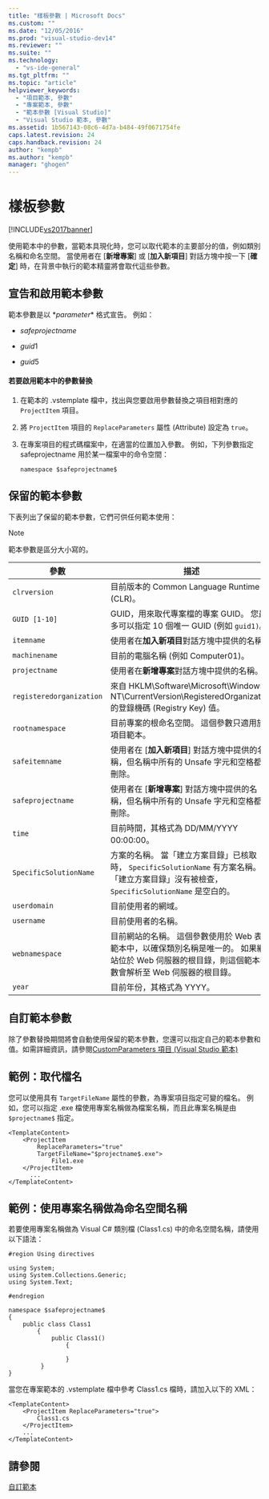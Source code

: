 ```yaml
---
title: "樣板參數 | Microsoft Docs"
ms.custom: ""
ms.date: "12/05/2016"
ms.prod: "visual-studio-dev14"
ms.reviewer: ""
ms.suite: ""
ms.technology: 
  - "vs-ide-general"
ms.tgt_pltfrm: ""
ms.topic: "article"
helpviewer_keywords: 
  - "項目範本, 參數"
  - "專案範本, 參數"
  - "範本參數 [Visual Studio]"
  - "Visual Studio 範本, 參數"
ms.assetid: 1b567143-08c6-4d7a-b484-49f0671754fe
caps.latest.revision: 24
caps.handback.revision: 24
author: "kempb"
ms.author: "kempb"
manager: "ghogen"
---
```

# 樣板參數
[!INCLUDE[vs2017banner](../code-quality/includes/vs2017banner.md)]

使用範本中的參數，當範本具現化時，您可以取代範本的主要部分的值，例如類別名稱和命名空間。  當使用者在 \[**新增專案**\] 或 \[**加入新項目**\] 對話方塊中按一下 \[**確定**\] 時，在背景中執行的範本精靈將會取代這些參數。  
  
## 宣告和啟用範本參數  
 範本參數是以 $*parameter*$ 格式宣告。  例如：  
  
-   $safeprojectname$  
  
-   $guid1$  
  
-   $guid5$  
  
#### 若要啟用範本中的參數替換  
  
1.  在範本的 .vstemplate 檔中，找出與您要啟用參數替換之項目相對應的 `ProjectItem` 項目。  
  
2.  將 `ProjectItem` 項目的 `ReplaceParameters` 屬性 \(Attribute\) 設定為 `true`。  
  
3.  在專案項目的程式碼檔案中，在適當的位置加入參數。  例如，下列參數指定 safeprojectname 用於某一檔案中的命令空間：  
  
    ```  
    namespace $safeprojectname$  
    ```  
  
## 保留的範本參數  
 下表列出了保留的範本參數，它們可供任何範本使用：  
  
> [!NOTE]
>  範本參數是區分大小寫的。  
  
|參數|描述|  
|--------|--------|  
|`clrversion`|目前版本的 Common Language Runtime \(CLR\)。|  
|`GUID [1-10]`|GUID，用來取代專案檔的專案 GUID。  您最多可以指定 10 個唯一 GUID \(例如 `guid1)`。|  
|`itemname`|使用者在**加入新項目**對話方塊中提供的名稱。|  
|`machinename`|目前的電腦名稱 \(例如 Computer01\)。|  
|`projectname`|使用者在**新增專案**對話方塊中提供的名稱。|  
|`registeredorganization`|來自 HKLM\\Software\\Microsoft\\Windows NT\\CurrentVersion\\RegisteredOrganization 的登錄機碼 \(Registry Key\) 值。|  
|`rootnamespace`|目前專案的根命名空間。  這個參數只適用於項目範本。|  
|`safeitemname`|使用者在 \[**加入新項目**\] 對話方塊中提供的名稱，但名稱中所有的 Unsafe 字元和空格都已刪除。|  
|`safeprojectname`|使用者在 \[**新增專案**\] 對話方塊中提供的名稱，但名稱中所有的 Unsafe 字元和空格都已刪除。|  
|`time`|目前時間，其格式為 DD\/MM\/YYYY 00:00:00。|  
|`SpecificSolutionName`|方案的名稱。  當「建立方案目錄」已核取時， `SpecificSolutionName` 有方案名稱。  當「建立方案目錄」沒有被檢查， `SpecificSolutionName` 是空白的。|  
|`userdomain`|目前使用者的網域。|  
|`username`|目前使用者的名稱。|  
|`webnamespace`|目前網站的名稱。  這個參數使用於 Web 表單範本中，以確保類別名稱是唯一的。  如果網站位於 Web 伺服器的根目錄，則這個範本參數會解析至 Web 伺服器的根目錄。|  
|`year`|目前年份，其格式為 YYYY。|  
  
## 自訂範本參數  
 除了參數替換期間將會自動使用保留的範本參數，您還可以指定自己的範本參數和值。如需詳細資訊，請參閱[CustomParameters 項目 \(Visual Studio 範本\)](../extensibility/customparameters-element-visual-studio-templates.md)  
  
## 範例：取代檔名  
 您可以使用具有 `TargetFileName` 屬性的參數，為專案項目指定可變的檔名。  例如，您可以指定 .exe 檔使用專案名稱做為檔案名稱，而且此專案名稱是由 `$projectname$` 指定。  
  
```  
<TemplateContent>  
    <ProjectItem  
        ReplaceParameters="true"  
        TargetFileName="$projectname$.exe">  
            File1.exe  
    </ProjectItem>  
      ...  
</TemplateContent>  
```  
  
## 範例：使用專案名稱做為命名空間名稱  
 若要使用專案名稱做為 Visual C\# 類別檔 \(Class1.cs\) 中的命名空間名稱，請使用以下語法：  
  
```  
#region Using directives  
  
using System;  
using System.Collections.Generic;  
using System.Text;  
  
#endregion  
  
namespace $safeprojectname$  
{  
    public class Class1  
        {  
            public Class1()  
                {  
  
                }  
         }  
}  
```  
  
 當您在專案範本的 .vstemplate 檔中參考 Class1.cs 檔時，請加入以下的 XML：  
  
```  
<TemplateContent>  
    <ProjectItem ReplaceParameters="true">  
        Class1.cs  
    </ProjectItem>  
    ...  
</TemplateContent>  
```  
  
## 請參閱  
 [自訂範本](../ide/customizing-project-and-item-templates.md)